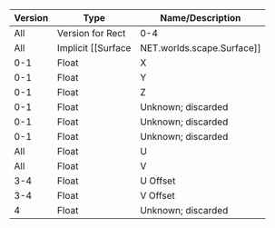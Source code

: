 | Version | Type | Name/Description |
| --- | --- | --- |
| All | Version for Rect | 0-4 |
| All | Implicit [[Surface|NET.worlds.scape.Surface]] | Surface |
| 0-1 | Float | X |
| 0-1 | Float | Y |
| 0-1 | Float | Z |
| 0-1 | Float | Unknown; discarded |
| 0-1 | Float | Unknown; discarded |
| 0-1 | Float | Unknown; discarded |
| All | Float | U |
| All | Float | V |
| 3-4 | Float | U Offset |
| 3-4 | Float | V Offset |
| 4 | Float | Unknown; discarded |
